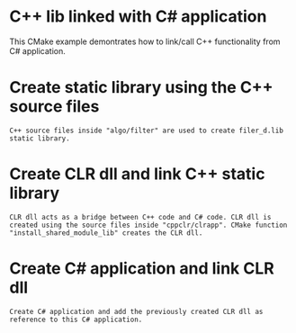 # C++ lib linked with C# application

This CMake example demontrates how to link/call C++ functionality from C# application.

# Create static library using the C++ source files
    C++ source files inside "algo/filter" are used to create filer_d.lib static library.
    
# Create CLR dll and link C++ static library
    CLR dll acts as a bridge between C++ code and C# code. CLR dll is created using the source files inside "cppclr/clrapp". CMake function "install_shared_module_lib" creates the CLR dll.
    
# Create C# application and link CLR dll
    Create C# application and add the previously created CLR dll as reference to this C# application.


